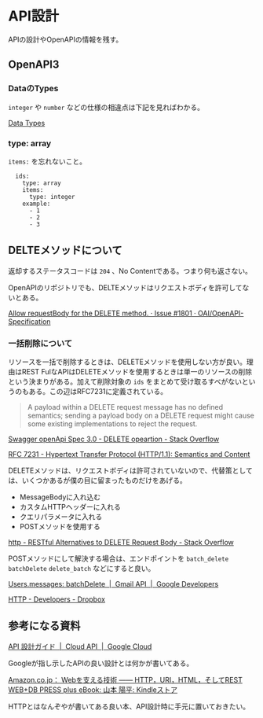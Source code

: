 # API設計

APIの設計やOpenAPIの情報を残す。

## OpenAPI3

### DataのTypes

`integer` や `number` などの仕様の相違点は下記を見ればわかる。

[Data Types](https://swagger.io/docs/specification/data-models/data-types/)

### type: array

`items:` を忘れないこと。

```
  ids:
    type: array
    items:
      type: integer
    example:
      - 1
      - 2
      - 3
```

## DELTEメソッドについて

返却するステータスコードは `204` 、No Contentである。つまり何も返さない。

OpenAPIのリポジトリでも、DELTEメソッドはリクエストボディを許可してないとある。

[Allow requestBody for the DELETE method. · Issue #1801 · OAI/OpenAPI-Specification](https://github.com/OAI/OpenAPI-Specification/issues/1801)

### 一括削除について

リソースを一括で削除するときは、DELETEメソッドを使用しない方が良い。理由はREST FulなAPIはDELETEメソッドを使用するときは単一のリソースの削除という決まりがある。加えて削除対象の `ids` をまとめて受け取るすべがないというのもある。この辺はRFC7231に定義されている。

>    A payload within a DELETE request message has no defined semantics;
   sending a payload body on a DELETE request might cause some existing
   implementations to reject the request.
  

[Swagger openApi Spec 3.0 - DELETE opeartion - Stack Overflow](https://stackoverflow.com/questions/54939681/swagger-openapi-spec-3-0-delete-opeartion)

[RFC 7231 - Hypertext Transfer Protocol (HTTP/1.1): Semantics and Content](https://tools.ietf.org/html/rfc7231#section-4.3)

DELETEメソッドは、リクエストボディは許可されていないので、代替策としては、いくつかあるが僕の目に留まったものだけをあげる。

- MessageBodyに入れ込む
- カスタムHTTPヘッダーに入れる
- クエリパラメータに入れる
- POSTメソッドを使用する

[http - RESTful Alternatives to DELETE Request Body - Stack Overflow](https://stackoverflow.com/questions/14323716/restful-alternatives-to-delete-request-body)

POSTメソッドにして解決する場合は、エンドポイントを `batch_delete` `batchDelete` `delete_batch` などにすると良い。

[Users.messages: batchDelete  |  Gmail API  |  Google Developers](https://developers.google.com/gmail/api/v1/reference/users/messages/batchDelete)

[HTTP - Developers - Dropbox](https://www.dropbox.com/developers/documentation/http/documentation#files-delete_batch)

## 参考になる資料

[API 設計ガイド  |  Cloud API  |  Google Cloud](https://cloud.google.com/apis/design?hl=ja)

Googleが指し示したAPIの良い設計とは何かが書いてある。

[Amazon.co.jp： Webを支える技術 ―― HTTP，URI，HTML，そしてREST WEB+DB PRESS plus eBook: 山本 陽平: Kindleストア](https://www.amazon.co.jp/Web%E3%82%92%E6%94%AF%E3%81%88%E3%82%8B%E6%8A%80%E8%A1%93-HTTP%EF%BC%8CURI%EF%BC%8CHTML%EF%BC%8C%E3%81%9D%E3%81%97%E3%81%A6REST-WEB-PRESS-plus-ebook/dp/B07JK7FZH2/ref=tmm_kin_swatch_0?_encoding=UTF8&qid=&sr=)

HTTPとはなんぞやが書いてある良い本、API設計時に手元に置いておきたい。
